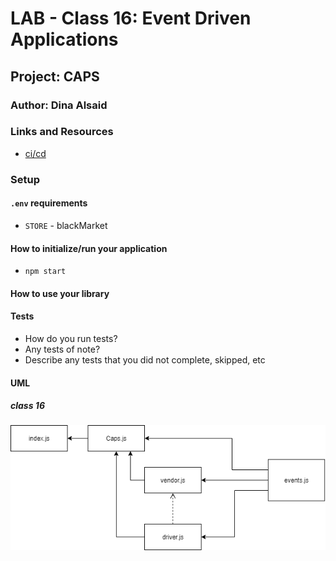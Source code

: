 # LAB - Class 16: Event Driven Applications

## Project: CAPS

### Author: Dina Alsaid

### Links and Resources

- [ci/cd](https://github.com/dinaAlsaid/CAPS/actions)

### Setup

#### `.env` requirements

- `STORE` - blackMarket

#### How to initialize/run your application

- `npm start`

#### How to use your library

#### Tests

- How do you run tests?
- Any tests of note?
- Describe any tests that you did not complete, skipped, etc

#### UML

##### class 16

![class16 uml](./class16.png)
